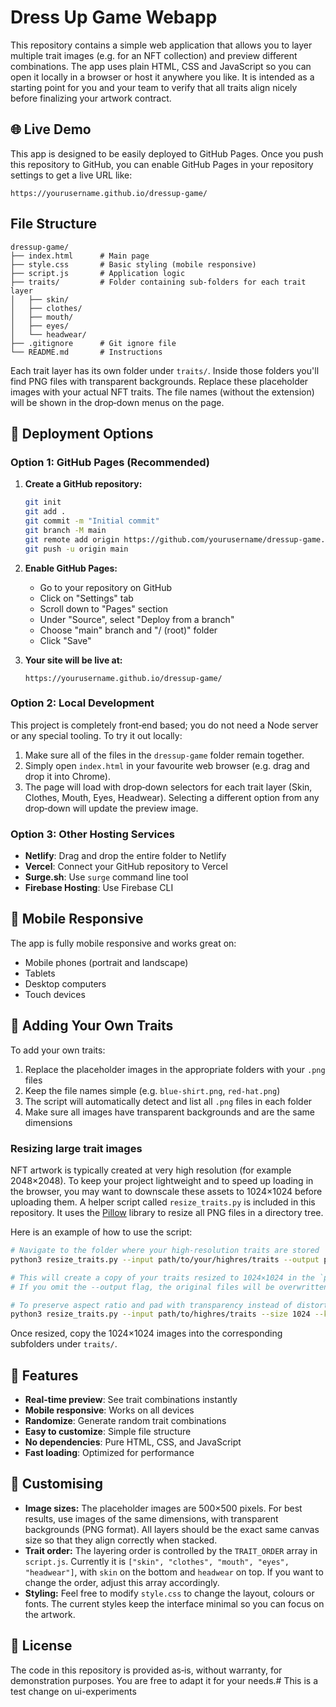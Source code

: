 # Dress Up Game Webapp

This repository contains a simple web application that allows you to layer multiple trait images (e.g. for an NFT collection) and preview different combinations. The app uses plain HTML, CSS and JavaScript so you can open it locally in a browser or host it anywhere you like. It is intended as a starting point for you and your team to verify that all traits align nicely before finalizing your artwork contract.

## 🌐 Live Demo

This app is designed to be easily deployed to GitHub Pages. Once you push this repository to GitHub, you can enable GitHub Pages in your repository settings to get a live URL like:
```
https://yourusername.github.io/dressup-game/
```

## File Structure

```
dressup-game/
├── index.html      # Main page
├── style.css       # Basic styling (mobile responsive)
├── script.js       # Application logic
├── traits/         # Folder containing sub‑folders for each trait layer
│   ├── skin/
│   ├── clothes/
│   ├── mouth/
│   ├── eyes/
│   └── headwear/
├── .gitignore      # Git ignore file
└── README.md       # Instructions
```

Each trait layer has its own folder under `traits/`. Inside those folders you'll find PNG files with transparent backgrounds. Replace these placeholder images with your actual NFT traits. The file names (without the extension) will be shown in the drop‑down menus on the page.

## 🚀 Deployment Options

### Option 1: GitHub Pages (Recommended)

1. **Create a GitHub repository:**
   ```bash
   git init
   git add .
   git commit -m "Initial commit"
   git branch -M main
   git remote add origin https://github.com/yourusername/dressup-game.git
   git push -u origin main
   ```

2. **Enable GitHub Pages:**
   - Go to your repository on GitHub
   - Click on "Settings" tab
   - Scroll down to "Pages" section
   - Under "Source", select "Deploy from a branch"
   - Choose "main" branch and "/ (root)" folder
   - Click "Save"

3. **Your site will be live at:**
   ```
   https://yourusername.github.io/dressup-game/
   ```

### Option 2: Local Development

This project is completely front‑end based; you do not need a Node server or any special tooling. To try it out locally:

1. Make sure all of the files in the `dressup-game` folder remain together.
2. Simply open `index.html` in your favourite web browser (e.g. drag and drop it into Chrome).
3. The page will load with drop‑down selectors for each trait layer (Skin, Clothes, Mouth, Eyes, Headwear). Selecting a different option from any drop‑down will update the preview image.

### Option 3: Other Hosting Services

- **Netlify**: Drag and drop the entire folder to Netlify
- **Vercel**: Connect your GitHub repository to Vercel
- **Surge.sh**: Use `surge` command line tool
- **Firebase Hosting**: Use Firebase CLI

## 📱 Mobile Responsive

The app is fully mobile responsive and works great on:
- Mobile phones (portrait and landscape)
- Tablets
- Desktop computers
- Touch devices

## 🎨 Adding Your Own Traits

To add your own traits:

1. Replace the placeholder images in the appropriate folders with your `.png` files
2. Keep the file names simple (e.g. `blue-shirt.png`, `red-hat.png`)
3. The script will automatically detect and list all `.png` files in each folder
4. Make sure all images have transparent backgrounds and are the same dimensions

### Resizing large trait images

NFT artwork is typically created at very high resolution (for example 2048×2048). To keep your project lightweight and to speed up loading in the browser, you may want to downscale these assets to 1024×1024 before uploading them. A helper script called `resize_traits.py` is included in this repository. It uses the [Pillow](https://python-pillow.org/) library to resize all PNG files in a directory tree.

Here is an example of how to use the script:

```bash
# Navigate to the folder where your high‑resolution traits are stored
python3 resize_traits.py --input path/to/your/highres/traits --output path/to/resized/traits --size 1024

# This will create a copy of your traits resized to 1024×1024 in the `path/to/resized/traits` directory.
# If you omit the --output flag, the original files will be overwritten, so make sure you have backups!

# To preserve aspect ratio and pad with transparency instead of distorting to a square, add --keep-aspect:
python3 resize_traits.py --input path/to/highres/traits --size 1024 --keep-aspect
```

Once resized, copy the 1024×1024 images into the corresponding subfolders under `traits/`.

## 🎯 Features

- **Real-time preview**: See trait combinations instantly
- **Mobile responsive**: Works on all devices
- **Randomize**: Generate random trait combinations
- **Easy to customize**: Simple file structure
- **No dependencies**: Pure HTML, CSS, and JavaScript
- **Fast loading**: Optimized for performance

## 🔧 Customising

* **Image sizes:** The placeholder images are 500×500 pixels. For best results, use images of the same dimensions, with transparent backgrounds (PNG format). All layers should be the exact same canvas size so that they align correctly when stacked.
* **Trait order:** The layering order is controlled by the `TRAIT_ORDER` array in `script.js`. Currently it is `["skin", "clothes", "mouth", "eyes", "headwear"]`, with `skin` on the bottom and `headwear` on top. If you want to change the order, adjust this array accordingly.
* **Styling:** Feel free to modify `style.css` to change the layout, colours or fonts. The current styles keep the interface minimal so you can focus on the artwork.

## 📄 License

The code in this repository is provided as‑is, without warranty, for demonstration purposes. You are free to adapt it for your needs.# This is a test change on ui-experiments
